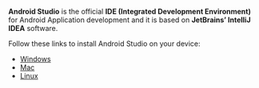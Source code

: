 **Android Studio** is the official **IDE (Integrated Development Environment)** for Android Application development and it is based on **JetBrains’ IntelliJ IDEA** software.

Follow these links to install Android Studio on your  device:

- [Windows]()
- [Mac]()
- [Linux]()
